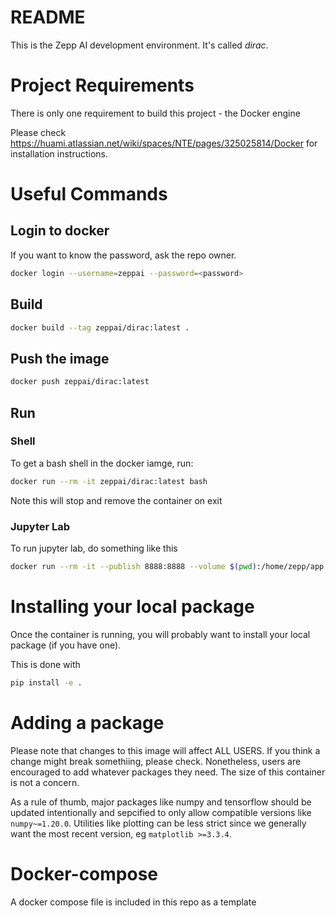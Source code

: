 # README #

This is the Zepp AI development environment. It's called _dirac_.

# Project Requirements

There is only one requirement to build this project - the Docker engine

Please check https://huami.atlassian.net/wiki/spaces/NTE/pages/325025814/Docker for installation instructions.

# Useful Commands

## Login to docker
If you want to know the password, ask the repo owner.

```bash
docker login --username=zeppai --password=<password>
```

## Build

```bash
docker build --tag zeppai/dirac:latest .
```

## Push the image

```bash
docker push zeppai/dirac:latest
```

## Run 

### Shell

To get a bash shell in the docker iamge, run:

```bash
docker run --rm -it zeppai/dirac:latest bash
```

Note this will stop and remove the container on exit

### Jupyter Lab

To run jupyter lab, do something like this

```bash
docker run --rm -it --publish 8888:8888 --volume $(pwd):/home/zepp/app --volume ~/.aws:/home/zepp/.aws zeppai/dirac:latest jupyter lab --LabApp.token='' --ip=0.0.0.0 --no-browser
```


# Installing your local package

Once the container is running, you will probably want to install your local package (if you have one).

This is done with
```bash
pip install -e .
```

# Adding a package

Please note that changes to this image will affect ALL USERS. If you think a change might break somethiing, please check. Nonetheless, users are encouraged to add whatever packages they need. The size of this container is not a concern.

As a rule of thumb, major packages like numpy and tensorflow should be updated intentionally and sepcified to only allow compatible versions like `numpy~=1.20.0`. Utilities like plotting can be less strict since we generally want the most recent version, eg `matplotlib >=3.3.4`.

# Docker-compose

A docker compose file is included in this repo as a template
